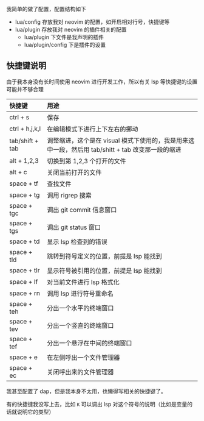 我简单的做了配置，配置结构如下

- lua/config 存放我对 neovim 的配置，如开启相对行号，快捷键等
- lua/plugin 存放我对 neovim 的插件相关的配置
    - lua/plugin 下文件是我声明的插件
    - lua/plugin/config 下是插件的设置

## 快捷键说明

由于我本身没有长时间使用 neovim 进行开发工作，所以有关 lsp 等快捷键的设置可能并不够合理

|快捷键|用途|
|:--|:--|
|ctrl + s|保存|
|ctrl + h,j,k,l|在编辑模式下进行上下左右的挪动|
|tab/shift + tab|调整缩进，这个是在 visual 模式下使用的，我是用来选中一段，然后用 tab/shitt + tab 改变那一段的缩进|
|alt + 1,2,3| 切换到第 1,2,3 个打开的文件|
|alt + c|关闭当前打开的文件|
|space + tf|查找文件|
|space + tg|调用 rigrep 搜索|
|space + tgc|调出 git commit 信息窗口|
|space + tgs|调出 git status 窗口|
|space + td|显示 lsp 检查到的错误|
|space + tld|跳转到符号定义的位置，前提是 lsp 能找到|
|space + tlr|显示符号被引用的位置，前提是 lsp 能找到|
|space + lf|对当前文件进行 lsp 格式化|
|space + rn|调用 lsp 进行符号重命名|
|space + teh|分出一个水平的终端窗口| 
|space + tev|分出一个竖直的终端窗口| 
|space + tef|分出一个悬浮在中间的终端窗口| 
|space + e|在左侧呼出一个文件管理器|
|space + ec|关闭呼出来的文件管理器|

我甚至配置了 dap，但是我本身不太用，也懒得写相关的快捷键了。

有的快捷键我没写上去，比如 `K` 可以调出 lsp 对这个符号的说明（比如是变量的话就说明它的类型）
